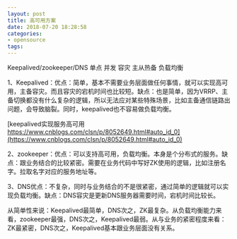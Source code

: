 ```yaml
---
layout: post
title: 高可用方案
date: 2018-07-20 18:28:58
categories:
- opensource
tags:
---
```


Keepalived/zookeeper/DNS  单点 并发 容灾 主从热备 负载均衡   

1、Keepalived：优点：简单，基本不需要业务层面做任何事情，就可以实现高可用，主备容灾。而且容灾的宕机时间也比较短。缺点：也是简单，因为VRRP、主备切换都没有什么复杂的逻辑，所以无法应对某些特殊场景，比如主备通信链路出问题，会导致脑裂。同时，keepalived也不容易做负载均衡。  

[keepalived实现服务高可用 https://www.cnblogs.com/clsn/p/8052649.html#auto_id_0](https://www.cnblogs.com/clsn/p/8052649.html#auto_id_0)  

2、zookeeper：优点：可以支持高可用，负载均衡。本身是个分布式的服务。缺点：跟业务结合的比较紧密。需要在业务代码中写好ZK使用的逻辑，比如注册名字。拉取名字对应的服务地址等。    

3、DNS优点：不复杂，同时与业务结合的不是很紧密，通过简单的逻辑就可以实现负载均衡。缺点：DNS容灾是更新DNS服务器需要时间，宕机时间比较长。  

从简单性来说：Keepalived最简单，DNS次之，ZK最复杂。从负载均衡能力来看，zookeeper最强，DNS次之，Keepalived最弱。从与业务的紧密程度来看：ZK最紧密，DNS次之，Keepalived基本跟业务层面没有关系。

